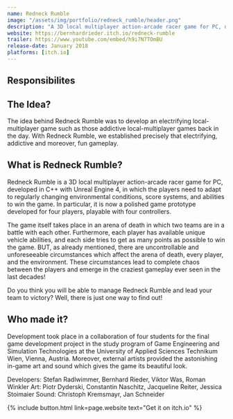 ```yaml
---
name: Redneck Rumble
image: "/assets/img/portfolio/redneck_rumble/header.png"
description: "A 3D local multiplayer action-arcade racer game for PC, developed in C++ with Unreal Engine 4."
website: https://bernhardrieder.itch.io/redneck-rumble
trailer: https://www.youtube.com/embed/h9i7N7TOmBU
release-date: January 2018
platforms: [itch.io] 
---
```


## Responsibilites


## The Idea?
The idea behind Redneck Rumble was to develop an electrifying local-multiplayer game such as those addictive local-multiplayer games back in the day. With Redneck Rumble, we established precisely that electrifying, addictive and moreover, fun gameplay.

## What is Redneck Rumble?
Redneck Rumble is a 3D local multiplayer action-arcade racer game for PC, developed in C++ with Unreal Engine 4, in which the players need to adapt to regularly changing environmental conditions, score systems, and abilities to win the game. In particular, it is now a polished game prototype developed for four players, playable with four controllers. 

The game itself takes place in an arena of death in which two teams are in a battle with each other. Furthermore, each player has available unique vehicle abilities, and each side tries to get as many points as possible to win the game. BUT, as already mentioned, there are uncontrollable and unforeseeable circumstances which affect the arena of death, every player, and the environment. These circumstances lead to complete chaos between the players and emerge in the craziest gameplay ever seen in the last decades! 

Do you think you will be able to manage Redneck Rumble and lead your team to victory? Well, there is just one way to find out!

## Who made it?
Development took place in a collaboration of four students for the final game development project in the study program of Game Engineering and Simulation Technologies at the University of Applied Sciences Technikum Wien, Vienna, Austria. Moreover, external artists provided the astonishing in-game art and sound which gives the game its beautiful look.

Developers: Stefan Radlwimmer, Bernhard Rieder, Viktor Was, Roman Winkler
Art: Piotr Dyderski, Constantin Naschitz, Jacqueline Reiter, Jessica Stoimaier
Sound: Christoph Kremsmayr, Jan Schneider


<p class="text-center">
{% include button.html link=page.website text="Get it on itch.io" %}
</p>
